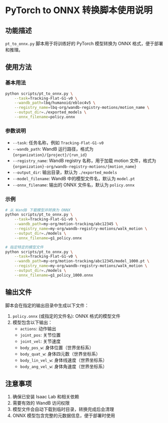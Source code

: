 # PyTorch to ONNX 转换脚本使用说明

## 功能描述

`pt_to_onnx.py` 脚本用于将训练好的 PyTorch 模型转换为 ONNX 格式，便于部署和推理。

## 使用方法

### 基本用法

```bash
python scripts/pt_to_onnx.py \
    --task=Tracking-Flat-G1-v0 \
    --wandb_path=lbq/humanoid/ebloc4v5 \
    --registry_name=lbq-org/wandb-registry-motions/motion_name \
    --output_dir=./exported_models \
    --onnx_filename=policy.onnx
```

### 参数说明

- `--task`: 任务名称，例如 `Tracking-Flat-G1-v0`
- `--wandb_path`: WandB 运行路径，格式为 `{organization}/{project}/{run_id}`
- `--registry_name`: WandB registry 名称，用于加载 motion 文件，格式为 `{organization}-org/wandb-registry-motions/{motion_name}`
- `--output_dir`: 输出目录，默认为 `./exported_models`
- `--model_filename`: WandB 中的模型文件名，默认为 `model.pt`
- `--onnx_filename`: 输出的 ONNX 文件名，默认为 `policy.onnx`

### 示例

```bash
# 从 WandB 下载模型并转换为 ONNX
python scripts/pt_to_onnx.py \
    --task=Tracking-Flat-G1-v0 \
    --wandb_path=my-org/motion-tracking/abc12345 \
    --registry_name=my-org/wandb-registry-motions/walk_motion \
    --output_dir=./models \
    --onnx_filename=g1_policy.onnx

# 指定特定的模型文件
python scripts/pt_to_onnx.py \
    --task=Tracking-Flat-G1-v0 \
    --wandb_path=my-org/motion-tracking/abc12345/model_1000.pt \
    --registry_name=my-org/wandb-registry-motions/walk_motion \
    --output_dir=./models \
    --onnx_filename=g1_policy_1000.onnx
```

## 输出文件

脚本会在指定的输出目录中生成以下文件：

1. `policy.onnx` (或指定的文件名): ONNX 格式的模型文件
2. 模型包含以下输出：
   - `actions`: 动作输出
   - `joint_pos`: 关节位置
   - `joint_vel`: 关节速度
   - `body_pos_w`: 身体位置（世界坐标系）
   - `body_quat_w`: 身体四元数（世界坐标系）
   - `body_lin_vel_w`: 身体线速度（世界坐标系）
   - `body_ang_vel_w`: 身体角速度（世界坐标系）

## 注意事项

1. 确保已安装 Isaac Lab 和相关依赖
2. 需要有效的 WandB 访问权限
3. 模型文件会自动下载到临时目录，转换完成后会清理
4. ONNX 模型包含完整的元数据信息，便于部署时使用
